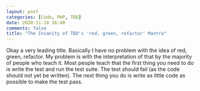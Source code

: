 ```yaml
---
layout: post
categories: [Code, PHP, TDD]
date: 2020-11-10 16:40
comments: false
title: "The Insanity of TDD's 'red, green, refactor' Mantra"
---
```


Okay a very leading title. Basically I have no problem with the idea of red, green, refactor. My problem is with the interpretation of that by the majority of people who teach it. Most people teach that the first thing you need to do is write the test and run the test suite. The test should fail (as the code should not yet be written). The next thing you do is write as little code as possible to make the test pass.
